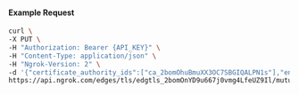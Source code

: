<!-- Code generated for API Clients. DO NOT EDIT. -->

#### Example Request

```bash
curl \
-X PUT \
-H "Authorization: Bearer {API_KEY}" \
-H "Content-Type: application/json" \
-H "Ngrok-Version: 2" \
-d '{"certificate_authority_ids":["ca_2bomOhuBmuXX3OC7SBGIQALPN1s"],"enabled":true}' \
https://api.ngrok.com/edges/tls/edgtls_2bomOnYD9u667j0vmg4LfeUZ9Il/mutual_tls
```

